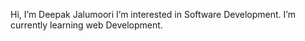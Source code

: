  Hi, I’m Deepak Jalumoori
 I’m interested in Software Development.
 I’m currently learning web Development.


